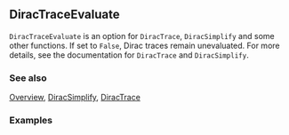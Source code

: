 ## DiracTraceEvaluate

`DiracTraceEvaluate` is an option for `DiracTrace`, `DiracSimplify` and some other functions. If set to `False`, Dirac traces remain unevaluated. For more details, see the documentation for `DiracTrace` and `DiracSimplify`.

### See also

[Overview](Extra/FeynCalc.md), [DiracSimplify](DiracSimplify), [DiracTrace](DiracTrace)

### Examples
